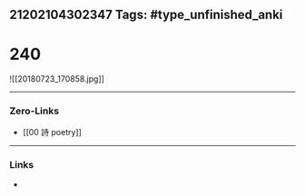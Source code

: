 21202104302347
Tags: #type_unfinished_anki 
---
# 240

![[20180723_170858.jpg]]

---
### Zero-Links
- [[00 詩 poetry]]
---
### Links
-